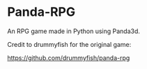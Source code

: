 # Panda-RPG
An RPG game made in Python using Panda3d.

Credit to drummyfish for the original game:

https://github.com/drummyfish/panda-rpg
